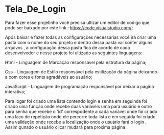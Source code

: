 # Tela_De_Login

Para fazer esse projetinho você precisa ultizar um editor de codigo que pode ser baixado por este link : https://code.visualstudio.com/;

Após baixar e fazer todas as configurações necessarias você irá criar uma pasta com o nome do seu projeto e dentro dessa pasta vai conter alguns
arquivos , a configuração dessa pasta fica de acordo de cada desenvolvedor e nesse projeto foi ultizado as seguintes linguagens:

Html - Linguagem de Marcação responsável pela estrutura da página;

Css - Linguagem de Estilo responsável pela estilização da página deixando-a com cores e fonts agradáveis ao usuário;

JavaScript - Linguagem de programação responsável por deixar a página interativa;

Para logar foi criado uma lista contendo login e senha em seguinda foi criado uma função onde recebe duas variáveis uma para usuário e outro para senha que
recebe o 'id' correspodente a cada variável onde foi criado uma laço de repetição onde ele percorre toda lista e em seguida foi criado uma validação 
onde recebe a localização onde o usuário fará o login . Assim qunado o usuário clicar mudará para proxima página .
